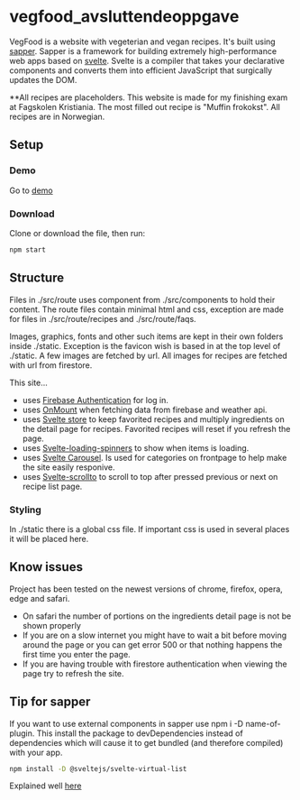 # vegfood_avsluttendeoppgave
 
VegFood is a website with vegeterian and vegan recipes. It's  built using <a href="https://sapper.svelte.dev/">sapper</a>. Sapper is a framework for building extremely high-performance web apps based on <a href="https://svelte.dev//">svelte</a>. Svelte is a compiler that takes your declarative components and converts them into efficient JavaScript that surgically updates the DOM.

**All recipes are placeholders. This website is made for my finishing exam at Fagskolen Kristiania. The most filled out recipe is "Muffin frokokst". All recipes are in Norwegian.


## Setup

### Demo
Go to <a href="https://vegfood-avsluttendeoppgave.immandl.now.sh/">demo</a>


### Download
Clone or download the file, then run:
```bash
npm start
```


## Structure

Files in ./src/route uses component from ./src/components to hold their content. The route files contain minimal html and css, exception are made for files in ./src/route/recipes and ./src/route/faqs.

Images, graphics, fonts and other such items are kept in their own folders inside ./static. Exception is the favicon wish is based in at the top level of ./static. A few images are fetched by url. All images for recipes are fetched with url from firestore.

This site...
- uses <a href="https://firebase.google.com/docs/auth">Firebase Authentication</a> for log in.
- uses <a href="https://svelte.dev/docs#onMount">OnMount</a> when fetching data from firebase and weather api.
- uses <a href="https://svelte.dev/docs#svelte_store">Svelte store</a> to keep favorited recipes and multiply ingredients on the detail page for recipes. Favorited recipes will reset if you refresh the page.
- uses <a href="https://github.com/Schum123/svelte-loading-spinners#svelte-loading-spinners">Svelte-loading-spinners</a> to show when items is loading.
- uses <a href="https://github.com/beyonk-adventures/svelte-carousel#svelte-carousel">Svelte Carousel</a>. Is used for categories on frontpage to help make the site easily responive.
- uses <a href="https://www.npmjs.com/package/svelte-scrollto">Svelte-scrollto</a> to scroll to top after pressed previous or next on recipe list page.

### Styling

In ./static there is a global css file. If important css is used in several places it will be placed here.


## Know issues

Project has been tested on the newest versions of chrome, firefox, opera, edge and safari.

- On safari the number of portions on the ingredients detail page is not be shown properly
- If you are on a slow internet you might have to wait a bit before moving around the page or you can get error 500 or that nothing happens the first time you enter the page.
- If you are having trouble with firestore authentication when viewing the page try to refresh the site.


## Tip for sapper

If you want to use external components in sapper use npm i -D name-of-plugin. This install the package to devDependencies instead of dependencies which will cause it to get bundled (and therefore compiled) with your app. 

```bash
npm install -D @sveltejs/svelte-virtual-list
```

Explained well <a href="https://github.com/sveltejs/sapper-template#using-external-components">here</a>